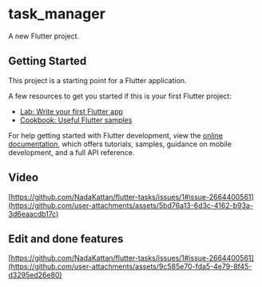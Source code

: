 # task_manager

A new Flutter project.

## Getting Started

This project is a starting point for a Flutter application.

A few resources to get you started if this is your first Flutter project:

- [Lab: Write your first Flutter app](https://docs.flutter.dev/get-started/codelab)
- [Cookbook: Useful Flutter samples](https://docs.flutter.dev/cookbook)

For help getting started with Flutter development, view the
[online documentation](https://docs.flutter.dev/), which offers tutorials,
samples, guidance on mobile development, and a full API reference.

## Video
[https://github.com/NadaKattan/flutter-tasks/issues/1#issue-2664400561](https://github.com/user-attachments/assets/5bd76a13-6d3c-4162-b93a-3d6eaacdb17c)

## Edit and done features
[https://github.com/NadaKattan/flutter-tasks/issues/1#issue-2664400561](https://github.com/user-attachments/assets/9c585e70-fda5-4e79-8f45-d3295ed26e80)
